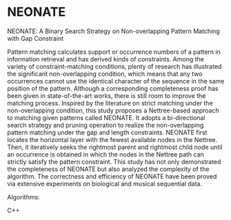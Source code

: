 # NEONATE
NEONATE: A Binary Search Strategy on Non-overlapping Pattern Matching with Gap Constraint

Pattern matching calculates support or occurrence numbers of a pattern in information retrieval and has derived kinds of constraints. Among the variety of constraint-matching conditions, plenty of research has illustrated the significant non-overlapping condition, which means that any two occurrences cannot use the identical character of the sequence in the same position of the pattern. Although a corresponding completeness proof has been given in state-of-the-art works, there is still room to improve the matching process. Inspired by the literature on strict matching under the non-overlapping condition, this study proposes a Nettree-based approach to matching given patterns called NEONATE. It adopts a bi-directional search strategy and pruning operation to realize the non-overlapping pattern matching under the gap and length constraints. NEONATE first locates the horizontal layer with the fewest available nodes in the Nettree. Then, it iteratively seeks the rightmost parent and rightmost child node until an occurrence is obtained in which the nodes in the Nettree path can strictly satisfy the pattern constraint. This study has not only demonstrated the completeness of NEONATE but also analyzed the complexity of the algorithm. The correctness and efficiency of NEONATE have been proved via extensive experiments on biological and musical sequential data.

Algorithms:

C++
